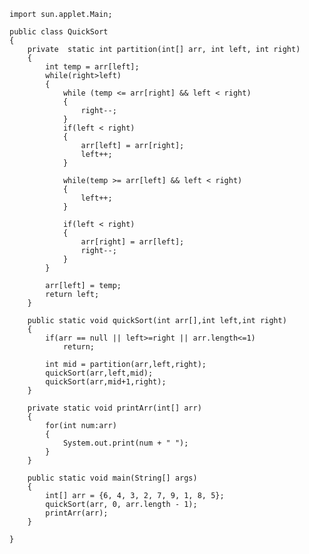 ﻿```
import sun.applet.Main;

public class QuickSort
{
    private  static int partition(int[] arr, int left, int right)
    {
        int temp = arr[left];
        while(right>left)
        {
            while (temp <= arr[right] && left < right)
            {
                right--;
            }
            if(left < right)
            {
                arr[left] = arr[right];
                left++;
            }

            while(temp >= arr[left] && left < right)
            {
                left++;
            }

            if(left < right)
            {
                arr[right] = arr[left];
                right--;
            }
        }

        arr[left] = temp;
        return left;
    }

    public static void quickSort(int arr[],int left,int right)
    {
        if(arr == null || left>=right || arr.length<=1)
            return;

        int mid = partition(arr,left,right);
        quickSort(arr,left,mid);
        quickSort(arr,mid+1,right);
    }

    private static void printArr(int[] arr)
    {
        for(int num:arr)
        {
            System.out.print(num + " ");
        }
    }

    public static void main(String[] args)
    {
        int[] arr = {6, 4, 3, 2, 7, 9, 1, 8, 5};
        quickSort(arr, 0, arr.length - 1);
        printArr(arr);
    }

}

```

